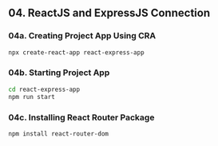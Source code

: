 ## 04. ReactJS and ExpressJS Connection

### 04a. Creating Project App Using CRA

```sh
npx create-react-app react-express-app
```

### 04b. Starting Project App

```sh
cd react-express-app
npm run start
```

### 04c. Installing React Router Package

```sh
npm install react-router-dom
```
